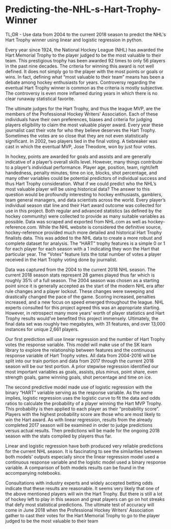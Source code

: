 # Predicting-the-NHL-s-Hart-Trophy-Winner
TL;DR - Use data from 2004 to the current 2018 season to predict the NHL's Hart Trophy winner using linear and logistic regression in python. 

Every year since 1924, the National Hockey League (NHL) has awarded the Hart Memorial Trophy to the player judged to be the most valuable to their team. This prestigious trophy has been awarded 92 times to only 56 players in the past nine decades. The criteria for winning this award is not well defined. It does not simply go to the player with the most points or goals or wins. In fact, defining what “most valuable to their team” means has been a debate among hockey enthusiasts for years. Controversy regarding the eventual Hart Trophy winner is common as the criteria is mostly subjective. The controversy is even more inflamed during years in which there is no clear runaway statistical favorite. 

The ultimate judges for the Hart Trophy, and thus the league MVP, are the members of the Professional Hockey Writers’ Association. Each of these individuals have their own preferences, biases and criteria for judging players eligibility to claim the most valuable player award. Every year these journalist cast their vote for who they believe deserves the Hart Trophy. Sometimes the votes are so close that they are not even statistically significant. In 2002, two players tied in the final voting. A tiebreaker was cast in which the eventual MVP, Jose Theodore, won by just four votes. 

In hockey, points are awarded for goals and assists and are generally indicative of a player’s overall skills level. However, many things contribute to a player’s individual performance. Player age, position, team, right/left handedness, penalty minutes, time on ice, blocks, shot percentage, and many other variables could be potential predictors of individual success and thus Hart Trophy consideration. What if we could predict who the NHL’s most valuable player will be using historical data? The answer to this question would be profoundly interesting to hockey enthusiasts, gamblers, team general managers, and data scientists across the world.
Every player’s individual season stat line and their Hart award outcome was collected for use in this project. Both regular and advanced statistics (as defined by the hockey community) were collected to provide as many suitable variables as possible. Data was scraped and exported from NHL.com as well as hockey-reference.com. While the NHL website is considered the definitive source, hockey-reference provided much more detailed and historical Hart Trophy finalists data. This was added to the NHL data to create a more robust and complete dataset for analysis. The “HART” trophy features is a simple 0 or 1 for each player for each season with a 1 indicating they won the Hart that particular year. The “Votes” feature lists the total number of votes a player received in the Hart Trophy voting done by journalist.  

Data was captured from the 2004 to the current 2018 NHL season. The current 2018 season stats represent 28 games played thus far which is roughly 35% of a full season. The 2004 season was chosen as a starting point since it is generally accepted as the start of the modern NHL era after rule changes and a player lockout. These changes were sweeping and drastically changed the pace of the game. Scoring increased, penalties increased, and a new focus on speed emerged throughout the league. NHL experts consulted for this project agreed this was an appropriate starting. However, in retrospect many more years’ worth of player statistics and Hart Trophy results would’ve benefited this project immensely. Ultimately, the final data set was roughly two megabytes, with 31 features, and over 13,000 instances for unique 2,661 players.

Our first prediction will use linear regression and the number of Hart Trophy votes the response variable. This model will make use of the SK learn library to explore the relationship between features and the continuous response variable of Hart Trophy votes. All data from 2004-2016 will be split into our train portion and data from 2017 through the current 2018 season will be our test portion. A prior stepwise regression identified our most important variables as goals, assists, plus minus, point share, even strength goals, game winning goals, shot percentage and time on ice. 

The second predictive model made use of logistic regression with the binary “HART” variable serving as the response variable. As the name implies, logistic regression uses the logistic curve to fit the data and odds ratios to calculate the probability of a player winning the Hart MVP Trophy. This probability is then applied to each player as their “probability score”. Players with the highest probability score are those who are most likely to win the Hart award. As with linear regression, results from the already completed 2017 season will be examined in order to judge predictions versus actual results. Then predictions will be made for the ongoing 2018 season with the stats compiled by players thus far.

Linear and logistic regression have both produced very reliable predictions for the current NHL season. It is fascinating to see the similarities between both models’ outputs especially since the linear regression model used a continuous response variable and the logistic model used a binary response variable. A comparison of both models results can be found in the accompanying notebooks.

Consultations with industry experts and widely accepted betting odds indicate that these results are reasonable. It seems very likely that one of the above mentioned players will win the Hart Trophy. But there is still a lot of hockey left to play in this season and great players can go on hot streaks that defy most statistical predictions. The ultimate test of accuracy will come in June 2018 when the Professional Hockey Writers’ Association gather to cast their votes for the Hart Memorial Trophy to go to the player judged to be the most valuable to their team
